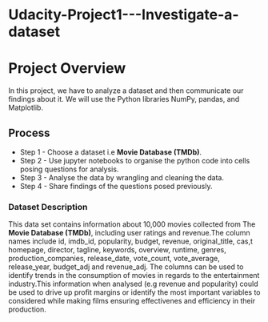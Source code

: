 # Udacity-Project1---Investigate-a-dataset

# Project Overview
In this project, we have to analyze a dataset and then communicate our findings about it. We will use the Python libraries NumPy, pandas, and Matplotlib.

## Process 
* Step 1 - Choose a dataset i.e **Movie Database (TMDb)**.
* Step 2 - Use jupyter notebooks to organise the python code into cells posing questions for analysis.
* Step 3 - Analyse the data by wrangling and cleaning the data.
* Step 4 - Share findings of the questions posed previously.


### Dataset Description
This data set contains information about 10,000 movies collected from The **Movie Database (TMDb)**, including user ratings and revenue.The column names include id, imdb_id, popularity, budget, revenue, original_title, cas,t homepage, director, tagline, keywords, overview, runtime, genres, production_companies, release_date, vote_count, vote_average, release_year, budget_adj and revenue_adj. The columns can be used to identify trends in the consumption of movies in regards to the entertainment industry.This information when analysed (e.g revenue and popularity) could be used to drive up profit margins or identify the most important variables to considered while making films ensuring effectivenes and efficiency in their production.
